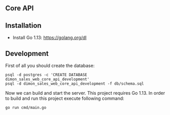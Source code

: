 ## Core API

## Installation

- Install Go 1.13: https://golang.org/dl


## Development

First of all you should create the database:

```
psql -d postgres -c 'CREATE DATABASE dimon_sales_web_core_api_development'
psql -d dimon_sales_web_core_api_development -f db/schema.sql
```

Now we can build and start the server. This project requires Go 1.13. In order to build and run this project execute following command:


```
go run cmd/main.go
```